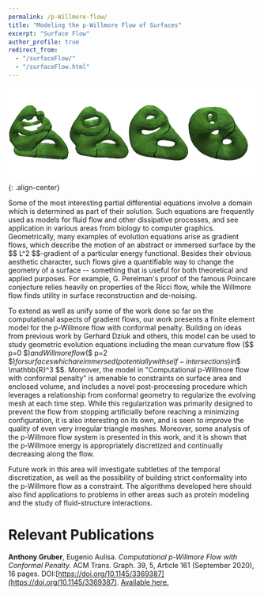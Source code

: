 ```yaml
---
permalink: /p-Willmore-flow/
title: "Modeling the p-Willmore Flow of Surfaces"
excerpt: "Surface Flow"
author_profile: true
redirect_from:
  - "/surfaceFlow/"
  - "/surfaceFlow.html"
---
```


<!-- <script src="scripts/load-mathjax.js" async></script> -->

![image-center](/images/flowfront.png){: .align-center}

Some of the most interesting partial differential equations involve a domain which is determined as part of their solution.  Such equations are frequently used as models for fluid flow and other dissipative processes, and see application in various areas from biology to computer graphics.  Geometrically, many examples of evolution equations arise as gradient flows, which describe the motion of an abstract or immersed surface by the \$$ L^2 $$-gradient of a particular energy functional.  Besides their obvious aesthetic character, such flows give a quantifiable way to change the geometry of a surface -- something that is useful for both theoretical and applied purposes.  For example, G. Perelman's proof of the famous Poincare conjecture relies heavily on properties of the Ricci flow, while the Willmore flow finds utility in surface reconstruction and de-noising.

To extend as well as unify some of the work done so far on the computational aspects of gradient flows, our work presents a finite element model for the p-Willmore flow with conformal penalty.  Building on ideas from previous work by Gerhard Dziuk and others, this model can be used to study geometric evolution equations including the mean curvature flow (\$$ p=0 $$) and Willmore flow (\$$ p=2 $$) for surfaces which are immersed (potentially with self-intersections) in \$$ \mathbb{R}^3 $$.  Moreover, the model in "Computational p-Willmore flow with conformal penalty" is amenable to constraints on surface area and enclosed volume, and includes a novel post-processing procedure which leverages a relationship from conformal geometry to regularize the evolving mesh at each time step.  While this regularization was primarily designed to prevent the flow from stopping artificially before reaching a minimizing configuration, it is also interesting on its own, and is seen to improve the quality of even very irregular triangle meshes.  Moreover, some analysis of the p-Willmore flow system is presented in this work, and it is shown that the p-Willmore energy is appropriately discretized and continually decreasing along the flow.

Future work in this area will investigate subtleties of the temporal discretization, as well as the possibility of building strict conformality into the p-Willmore flow as a constraint. The algorithms developed here should also find applications to problems in other areas such as protein modeling and the study of fluid-structure interactions.

Relevant Publications
======
<b>Anthony Gruber</b>, Eugenio Aulisa. <i>Computational p-Willmore Flow with Conformal Penalty.</i> ACM Trans. Graph. 39, 5, Article 161 (September 2020), 16 pages. DOI:[https://doi.org/10.1145/3369387](https://doi.org/10.1145/3369387).  [Available here.](https://dl.acm.org/doi/10.1145/3369387?cid=99659571076)
